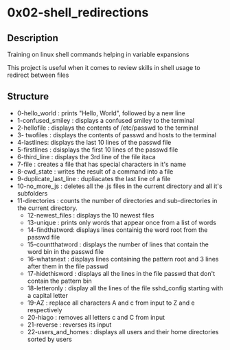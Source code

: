 # 0x02-shell_redirections

## Description
  Training on linux shell commands helping in  variable expansions

  This project is useful when it comes to review skills in shell usage to redirect between files 

## Structure
 *  0-hello_world : prints "Hello, World", followed by a new line
 *  1-confused_smiley : displays a confused smiley to the terminal
 *  2-hellofile : displays the contents of /etc/passwd to the terminal
 *  3- twofiles : displays the contents of passwd and hosts to the terminal
 *  4-lastlines: displays the last 10 lines of the passwd file
 *  5-firstlines : dsisplays the first 10 lines of the passwd file
 *  6-third_line : displays the 3rd line of the file itaca
 *  7-file : creates a file that has special characters in it's name
 *  8-cwd_state : writes the result of a command into a file
 *  9-duplicate_last_line : dupliacates the last line of a file
 *  10-no_more_js : deletes all the .js files in the current directory and all it's subfolders
 *  11-directories : counts the number of directories and sub-directories in the current directory.
    * 12-newest_files : displays the 10 newest files
    * 13-unique : prints only words that appear once from a list of words
    * 14-findthatword: displays lines containig the word root from the passwd file
    * 15-countthatword : displays the number of lines that contain the word bin in the passwd file
    * 16-whatsnext : displays lines containing the pattern root and 3 lines after them in the file passwd
    * 17-hidethisword : displays all the lines in the file passwd that don't contain the pattern bin 
    * 18-letteronly : display all the lines of the file sshd_config starting with a capital letter 
    * 19-AZ : replace all characters A and c from input to Z and e respectively
    * 20-hiago : removes all letters c and C from input
    * 21-reverse : reverses its input
    * 22-users_and_homes : displays all users and their home directories sorted by users

